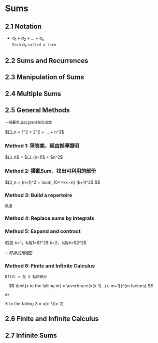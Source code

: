 # Sums

## 2.1 Notation
* $a_1 + a_2 + ... + a_n$  
`Each` $a_k$ `called a term`

## 2.2 Sums and Recurrences
## 2.3 Manipulation of Sums
## 2.4 Multiple Sums
## 2.5 General Methods
`一般要求出sigma時該怎麼做`  
<p>$口_n = 1^2 + 2^2 + ... + n^2$</p>  

### Method 1: 猜答案，經由推導證明
<p>$口_n$ = $口_(n-1)$ + $n^2$</p>

### Method 2: 擾亂Sum，找出可利用的部份
<p>
$口_n + (n+1)^2 = \sum_{0<=k<=n} (k+1)^2$
$$
</p>

### Method 3: Build a repertoire
`跳過`

### Method 4: Replace sums by integrals
### Method 5: Expand and contract
<p>假設
k=1，k為1=$1^2$  
k=2，k為4=$2^2$  
</p>

$\therefore 可拆成兩個\Sigma$

### Method 6: Finite and Infinite Calculus
`Df(X) = 在 X 點的微分`

$$
\text{x to the falling m} = \overbrace{x(x-1)...(x-m+1)}^{m factors}
$$

`ex`

X to the falling 3 = x(x-1)(x-2)

## 2.6 Finite and Infinite Calculus
## 2.7 Infinite Sums
